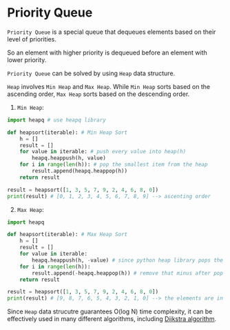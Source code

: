 # Priority Queue

```Priority Queue``` is a special queue that dequeues elements based on their level of priorities. 

So an element with higher priority is dequeued before an element with lower priority.

```Priority Queue``` can be solved by using ```Heap``` data structure.

```Heap``` involves ```Min Heap``` and ```Max Heap```. While ```Min Heap``` sorts based on the ascending order, ```Max Heap``` sorts based on
the descending order. 

1. ```Min Heap```:
```python
import heapq # use heapq library 

def heapsort(iterable): # Min Heap Sort
    h = []
    result = []
    for value in iterable: # push every value into heap(h)
        heapq.heappush(h, value)
    for i in range(len(h)): # pop the smallest item from the heap
        result.append(heapq.heappop(h))
    return result

result = heapsort([1, 3, 5, 7, 9, 2, 4, 6, 8, 0])
print(result) # [0, 1, 2, 3, 4, 5, 6, 7, 8, 9] --> ascenting order
```
2. ```Max Heap```:
```python
import heapq

def heapsort(iterable): # Max Heap Sort
    h = []
    result = []
    for value in iterable: 
        heapq.heappush(h, -value) # since python heap library pops the smallest value from heap as default, put minus (-) in front of each values for now, so that we can get descending order later
    for i in range(len(h)):
        result.append(-heapq.heappop(h)) # remove that minus after pop
    return result

result = heapsort([1, 3, 5, 7, 9, 2, 4, 6, 8, 0])
print(result) # [9, 8, 7, 6, 5, 4, 3, 2, 1, 0] --> the elements are in descending order
```
Since ```Heap``` data strucutre guarantees O(log N) time complexity, it can be effectively used in many different algorithms, including [Dijkstra algorithm](https://github.com/jbcolby0063/til/blob/main/algorithms/dijkstra.md).
